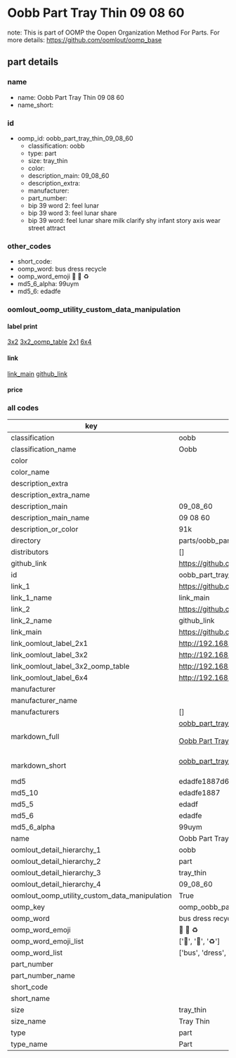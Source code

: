 # Oobb Part Tray Thin 09 08 60  

note: This is part of OOMP the Oopen Organization Method For Parts. For more details: https://github.com/oomlout/oomp_base

##  part details





### name
* name: Oobb Part Tray Thin 09 08 60
* name_short: 
### id
* oomp_id: oobb_part_tray_thin_09_08_60
  * classification: oobb
  * type: part
  * size: tray_thin
  * color: 
  * description_main: 09_08_60
  * description_extra: 
  * manufacturer: 
  * part_number: 
  * bip 39 word 2: feel lunar
  * bip 39 word 3: feel lunar share
  * bip 39 word: feel lunar share milk clarify shy infant story axis wear street attract

### other_codes
* short_code: 
* oomp_word: bus dress recycle
* oomp_word_emoji :bus: :dress: :recycle:
* md5_6_alpha: 99uym
* md5_6: edadfe






### oomlout_oomp_utility_custom_data_manipulation
#### label print
[3x2](http://192.168.1.245:1112/?label=oomp%2099uym)
[3x2_oomp_table](http://192.168.1.107:1112/?label=oomp%2099uym)
[2x1](http://192.168.1.242:1112/?label=oomp%2099uym)
[6x4](http://192.168.1.55:1112/?label=oomp%2099uym)    

#### link

[link_main](https://github.com/oomlout/oomlout_oomp_current_version_messy/tree/main/parts/oobb_part_tray_thin_09_08_60) [github_link](https://github.com/oomlout/oomlout_oomp_part_src/tree/main/parts/oobb_part_tray_thin_09_08_60)                             

#### price







### all codes 
| key | value |  
| --- | --- |  
| classification | oobb |  
| classification_name | Oobb |  
| color |  |  
| color_name |  |  
| description_extra |  |  
| description_extra_name |  |  
| description_main | 09_08_60 |  
| description_main_name | 09 08 60 |  
| description_or_color | 91k |  
| directory | parts/oobb_part_tray_thin_09_08_60 |  
| distributors | [] |  
| github_link | https://github.com/oomlout/oomlout_oomp_part_src/tree/main/parts/oobb_part_tray_thin_09_08_60 |  
| id | oobb_part_tray_thin_09_08_60 |  
| link_1 | https://github.com/oomlout/oomlout_oomp_current_version_messy/tree/main/parts/oobb_part_tray_thin_09_08_60 |  
| link_1_name | link_main |  
| link_2 | https://github.com/oomlout/oomlout_oomp_part_src/tree/main/parts/oobb_part_tray_thin_09_08_60 |  
| link_2_name | github_link |  
| link_main | https://github.com/oomlout/oomlout_oomp_current_version_messy/tree/main/parts/oobb_part_tray_thin_09_08_60 |  
| link_oomlout_label_2x1 | http://192.168.1.242:1112/?label=oomp%2099uym |  
| link_oomlout_label_3x2 | http://192.168.1.245:1112/?label=oomp%2099uym |  
| link_oomlout_label_3x2_oomp_table | http://192.168.1.107:1112/?label=oomp%2099uym |  
| link_oomlout_label_6x4 | http://192.168.1.55:1112/?label=oomp%2099uym |  
| manufacturer |  |  
| manufacturer_name |  |  
| manufacturers | [] |  
| markdown_full | [oobb_part_tray_thin_09_08_60](https://github.com/oomlout/oomlout_oomp_current_version_messy/tree/main/parts/oobb_part_tray_thin_09_08_60)<br>[](https://github.com/oomlout/oomlout_oomp_current_version_messy/tree/main/parts/oobb_part_tray_thin_09_08_60)<br>[Oobb Part Tray Thin 09 08 60](https://github.com/oomlout/oomlout_oomp_current_version_messy/tree/main/parts/oobb_part_tray_thin_09_08_60)<br><br> |  
| markdown_short | [oobb_part_tray_thin_09_08_60](https://github.com/oomlout/oomlout_oomp_current_version_messy/tree/main/parts/oobb_part_tray_thin_09_08_60)<br><br> |  
| md5 | edadfe1887d68e6b1e14f8c98a6142a6 |  
| md5_10 | edadfe1887 |  
| md5_5 | edadf |  
| md5_6 | edadfe |  
| md5_6_alpha | 99uym |  
| name | Oobb Part Tray Thin 09 08 60 |  
| oomlout_detail_hierarchy_1 | oobb |  
| oomlout_detail_hierarchy_2 | part |  
| oomlout_detail_hierarchy_3 | tray_thin |  
| oomlout_detail_hierarchy_4 | 09_08_60 |  
| oomlout_oomp_utility_custom_data_manipulation | True |  
| oomp_key | oomp_oobb_part_tray_thin_09_08_60 |  
| oomp_word | bus dress recycle |  
| oomp_word_emoji | :bus: :dress: :recycle: |  
| oomp_word_emoji_list | [':bus:', ':dress:', ':recycle:'] |  
| oomp_word_list | ['bus', 'dress', 'recycle'] |  
| part_number |  |  
| part_number_name |  |  
| short_code |  |  
| short_name |  |  
| size | tray_thin |  
| size_name | Tray Thin |  
| type | part |  
| type_name | Part |  
